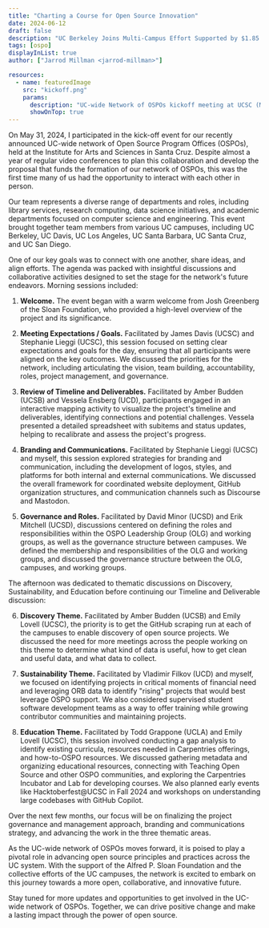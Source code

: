 ```yaml
---
title: "Charting a Course for Open Source Innovation"
date: 2024-06-12
draft: false
description: "UC Berkeley Joins Multi-Campus Effort Supported by $1.85 Million Grant from Alfred P. Sloan Foundation to Advance Open Source Initiatives Across UC System."
tags: [ospo]
displayInList: true
author: ["Jarrod Millman <jarrod-millman>"]

resources:
  - name: featuredImage
    src: "kickoff.png"
    params:
      description: "UC-wide Network of OSPOs kickoff meeting at UCSC (May 31, 2024)"
      showOnTop: true
---
```


On May 31, 2024, I participated in the kick-off event for our recently announced UC-wide network of Open Source Program Offices (OSPOs), held at the Institute for Arts and Sciences in Santa Cruz.
Despite almost a year of regular video conferences to plan this collaboration and develop the proposal that funds the formation of our network of OSPOs, this was the first time many of us had the opportunity to interact with each other in person.

Our team represents a diverse range of departments and roles, including library services, research computing, data science initiatives, and academic departments focused on computer science and engineering.
This event brought together team members from various UC campuses, including UC Berkeley, UC Davis, UC Los Angeles, UC Santa Barbara, UC Santa Cruz, and UC San Diego.

One of our key goals was to connect with one another, share ideas, and align efforts.
The agenda was packed with insightful discussions and collaborative activities designed to set the stage for the network's future endeavors.
Morning sessions included:

1. **Welcome.**
   The event began with a warm welcome from Josh Greenberg of the Sloan Foundation, who provided a high-level overview of the project and its significance.

2. **Meeting Expectations / Goals.**
   Facilitated by James Davis (UCSC) and Stephanie Lieggi (UCSC), this session focused on setting clear expectations and goals for the day, ensuring that all participants were aligned on the key outcomes.
   We discussed the priorities for the network, including articulating the vision, team building, accountability, roles, project management, and governance.

3. **Review of Timeline and Deliverables.**
   Facilitated by Amber Budden (UCSB) and Vessela Ensberg (UCD), participants engaged in an interactive mapping activity to visualize the project's timeline and deliverables, identifying connections and potential challenges.
   Vessela presented a detailed spreadsheet with subitems and status updates, helping to recalibrate and assess the project's progress.

4. **Branding and Communications.**
   Facilitated by Stephanie Lieggi (UCSC) and myself, this session explored strategies for branding and communication, including the development of logos, styles, and platforms for both internal and external communications.
   We discussed the overall framework for coordinated website deployment, GitHub organization structures, and communication channels such as Discourse and Mastodon.

5. **Governance and Roles.**
   Facilitated by David Minor (UCSD) and Erik Mitchell (UCSD), discussions centered on defining the roles and responsibilities within the OSPO Leadership Group (OLG) and working groups, as well as the governance structure between campuses.
   We defined the membership and responsibilities of the OLG and working groups, and discussed the governance structure between the OLG, campuses, and working groups.

The afternoon was dedicated to thematic discussions on Discovery, Sustainability, and Education before continuing our Timeline and Deliverable discussion:

6. **Discovery Theme.**
   Facilitated by Amber Budden (UCSB) and Emily Lovell (UCSC), the priority is to get the GitHub scraping run at each of the campuses to enable discovery of open source projects.
   We discussed the need for more meetings across the people working on this theme to determine what kind of data is useful, how to get clean and useful data, and what data to collect.

7. **Sustainability Theme.**
   Facilitated by Vladimir Filkov (UCD) and myself, we focused on identifying projects in critical moments of financial need and leveraging ORB data to identify "rising" projects that would best leverage OSPO support.
   We also considered supervised student software development teams as a way to offer training while growing contributor communities and maintaining projects.

8. **Education Theme.**
   Facilitated by Todd Grappone (UCLA) and Emily Lovell (UCSC), this session involved conducting a gap analysis to identify existing curricula, resources needed in Carpentries offerings, and how-to-OSPO resources.
   We discussed gathering metadata and organizing educational resources, connecting with Teaching Open Source and other OSPO communities, and exploring the Carpentries Incubator and Lab for developing courses.
   We also planned early events like Hacktoberfest@UCSC in Fall 2024 and workshops on understanding large codebases with GitHub Copilot.

Over the next few months, our focus will be on finalizing the project governance and management approach, branding and communications strategy, and advancing the work in the three thematic areas.

As the UC-wide network of OSPOs moves forward, it is poised to play a pivotal role in advancing open source principles and practices across the UC system.
With the support of the Alfred P. Sloan Foundation and the collective efforts of the UC campuses, the network is excited to embark on this journey towards a more open, collaborative, and innovative future.

Stay tuned for more updates and opportunities to get involved in the UC-wide network of OSPOs.
Together, we can drive positive change and make a lasting impact through the power of open source.
